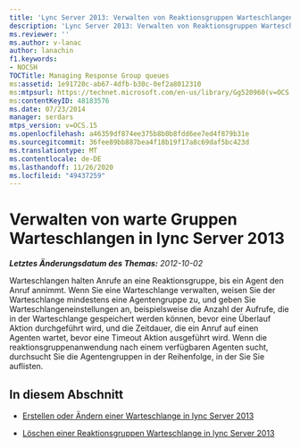 ```yaml
---
title: 'Lync Server 2013: Verwalten von Reaktionsgruppen Warteschlangen'
description: 'Lync Server 2013: Verwalten von Reaktionsgruppen Warteschlangen'
ms.reviewer: ''
ms.author: v-lanac
author: lanachin
f1.keywords:
- NOCSH
TOCTitle: Managing Response Group queues
ms:assetid: 1e91720c-ab67-4dfb-b30c-0ef2a8012310
ms:mtpsurl: https://technet.microsoft.com/en-us/library/Gg520960(v=OCS.15)
ms:contentKeyID: 48183576
ms.date: 07/23/2014
manager: serdars
mtps_version: v=OCS.15
ms.openlocfilehash: a46359df874ee375b8b0b8fdd6ee7ed4f879b31e
ms.sourcegitcommit: 36fee89bb887bea4f18b19f17a8c69daf5bc423d
ms.translationtype: MT
ms.contentlocale: de-DE
ms.lasthandoff: 11/26/2020
ms.locfileid: "49437259"
---
```

# <a name="managing-response-group-queues-in-lync-server-2013"></a>Verwalten von warte Gruppen Warteschlangen in lync Server 2013

<div data-xmlns="http://www.w3.org/1999/xhtml">

<div class="topic" data-xmlns="http://www.w3.org/1999/xhtml" data-msxsl="urn:schemas-microsoft-com:xslt" data-cs="https://msdn.microsoft.com/">

<div data-asp="https://msdn2.microsoft.com/asp">



</div>

<div id="mainSection">

<div id="mainBody">

<span> </span>

_**Letztes Änderungsdatum des Themas:** 2012-10-02_

Warteschlangen halten Anrufe an eine Reaktionsgruppe, bis ein Agent den Anruf annimmt. Wenn Sie eine Warteschlange verwalten, weisen Sie der Warteschlange mindestens eine Agentengruppe zu, und geben Sie Warteschlangeneinstellungen an, beispielsweise die Anzahl der Aufrufe, die in der Warteschlange gespeichert werden können, bevor eine Überlauf Aktion durchgeführt wird, und die Zeitdauer, die ein Anruf auf einen Agenten wartet, bevor eine Timeout Aktion ausgeführt wird. Wenn die reaktionsgruppenanwendung nach einem verfügbaren Agenten sucht, durchsucht Sie die Agentengruppen in der Reihenfolge, in der Sie Sie auflisten.

<div>

## <a name="in-this-section"></a>In diesem Abschnitt

  - [Erstellen oder Ändern einer Warteschlange in lync Server 2013](lync-server-2013-create-or-modify-a-queue.md)

  - [Löschen einer Reaktionsgruppen Warteschlange in lync Server 2013](lync-server-2013-delete-a-response-group-queue.md)

</div>

</div>

<span> </span>

</div>

</div>

</div>

